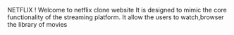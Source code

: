 NETFLIX
! Welcome to netflix clone website
It is designed to mimic the core functionality of the streaming platform. It allow the users to watch,browser the library of movies

